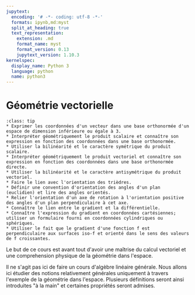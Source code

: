 ```yaml
---
jupytext:
  encoding: '# -*- coding: utf-8 -*-'
  formats: ipynb,md:myst
  split_at_heading: true
  text_representation:
    extension: .md
    format_name: myst
    format_version: 0.13
    jupytext_version: 1.10.3
kernelspec:
  display_name: Python 3
  language: python
  name: python3
---
```

# Géométrie vectorielle

````{admonition} Compétences
:class: tip
* Exprimer les coordonnées d'un vecteur dans une base orthonormée d'un espace de dimension inférieure ou égale à 3.
* Interpréter géométriquement le produit scalaire et connaître son expression en fonction des coordonnées dans une base orthonormée.
* Utiliser la bilinéarité et le caractère symétrique du produit scalaire.
* Interpréter géométriquement le produit vectoriel et connaître son expression en fonction des coordonnées dans une base orthonormée directe.
* Utiliser la bilinéarité et le caractère antisymétrique du produit vectoriel.
* Faire le lien avec l'orientation des trièdres.
* Définir une convention d'orientation des angles d'un plan (euclidien) et lire des angles orientés.
* Relier l'orientation d'un axe de rotation à l'orientation positive des angles d'un plan perpendiculaire à cet axe.
* Connaître le lien entre le gradient et la différentielle.
* Connaître l'expression du gradient en coordonnées cartésiennes; utiliser un formulaire fourni en coordonnées cylindriques ou sphériques.
* Utiliser le fait que le gradient d'une fonction f est perpendiculaire aux surfaces iso-f et orienté dans le sens des valeurs de f croissantes.
````

Le but de ce cours est avant tout d'avoir une maîtrise du calcul vectoriel et une comprehension physique de la géométrie dans l'espace.

Il ne s'agit pas ici de faire un cours d'algèbre linéaire générale. Nous allons ici étudier des notions relativement générales uniquement à travers l'exemple de la géométrie dans l'espace. Plusieurs définitions seront ainsi introduites "à la main" et certaines propriétés seront admises.

